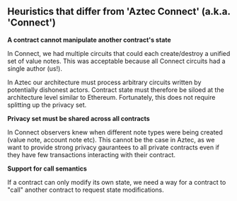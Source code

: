 ## Heuristics that differ from 'Aztec Connect' (a.k.a. 'Connect')

**A contract cannot manipulate another contract's state**

In Connect, we had multiple circuits that could each create/destroy a unified set of value notes. This was acceptable because all Connect circuits had a single author (us!).

In Aztec our architecture must process arbitrary circuits written by potentially dishonest actors. Contract state must therefore be siloed at the architecture level similar to Ethereum. Fortunately, this does not require splitting up the privacy set.

**Privacy set must be shared across all contracts**

In Connect observers knew when different note types were being created (value note, account note etc). This cannot be the case in Aztec, as we want to provide strong privacy gaurantees to all private contracts even if they have few transactions interacting with their contract.

**Support for call semantics**

If a contract can only modify its own state, we need a way for a contract to "call" another contract to request state modifications.
